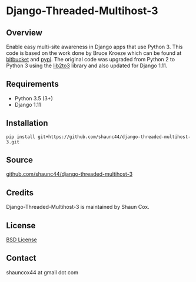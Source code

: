 # Django-Threaded-Multihost-3 

## Overview  
Enable easy multi-site awareness in Django apps that use Python 3. This code is based on the work done by Bruce Kroeze which can be found at [bitbucket](https://bitbucket.org/bkroeze/django-threaded-multihost/src/default/) and [pypi](https://pypi.org/project/django-threaded-multihost/). The original code was upgraded from Python 2 to Python 3 using the [lib2to3](https://docs.python.org/3.5/library/2to3.html) library and also updated for Django 1.11.  

## Requirements  
  * Python 3.5 (3+)  
  * Django 1.11  

## Installation  
```
pip install git+https://github.com/shaunc44/django-threaded-multihost-3.git
```

## Source  
[github.com/shaunc44/django-threaded-multihost-3](https://github.com/shaunc44/django-threaded-multihost-3)  

## Credits  
Django-Threaded-Multihost-3 is maintained by Shaun Cox.

## License  
[BSD License](https://github.com/shaunc44/django-threaded-multihost-3/blob/master/license.txt)  

## Contact  
shauncox44 at gmail dot com  

